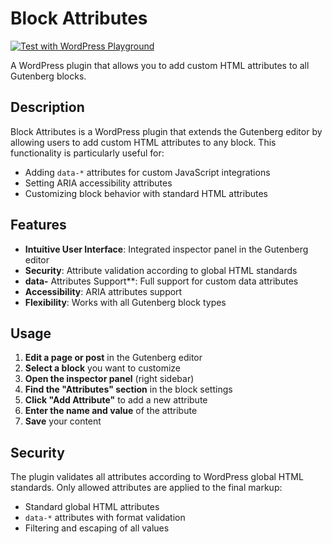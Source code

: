 # Block Attributes

[![Test with WordPress Playground](https://img.shields.io/badge/Test%20with-WordPress%20Playground-0073aa?style=for-the-badge&logo=wordpress&logoColor=white)](https://playground.wordpress.net/?blueprint-url=https://raw.githubusercontent.com/maxpertici/block-attributes/refs/heads/main/blueprint.json)

A WordPress plugin that allows you to add custom HTML attributes to all Gutenberg blocks.

## Description

Block Attributes is a WordPress plugin that extends the Gutenberg editor by allowing users to add custom HTML attributes to any block. This functionality is particularly useful for:

- Adding `data-*` attributes for custom JavaScript integrations
- Setting ARIA accessibility attributes
- Customizing block behavior with standard HTML attributes

## Features

- **Intuitive User Interface**: Integrated inspector panel in the Gutenberg editor
- **Security**: Attribute validation according to global HTML standards
- **data-** Attributes Support**: Full support for custom data attributes
- **Accessibility**: ARIA attributes support
- **Flexibility**: Works with all Gutenberg block types

## Usage

1. **Edit a page or post** in the Gutenberg editor
2. **Select a block** you want to customize
3. **Open the inspector panel** (right sidebar)
4. **Find the "Attributes" section** in the block settings
5. **Click "Add Attribute"** to add a new attribute
6. **Enter the name and value** of the attribute
7. **Save** your content

## Security

The plugin validates all attributes according to WordPress global HTML standards. Only allowed attributes are applied to the final markup:

- Standard global HTML attributes
- `data-*` attributes with format validation
- Filtering and escaping of all values

